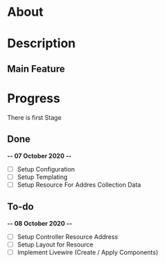 # About
# Description
## Main Feature 
# Progress
There is first Stage
## Done
**-- 07 October 2020 --**
- [ ] Setup Configuration 
- [ ] Setup Templating
- [ ] Setup Resource For Addres Collection Data 
## To-do
**-- 08 October 2020 --**
- [ ] Setup Controller Resource Address
- [ ] Setup Layout for Resource
- [ ] Implement Livewire (Create / Apply Components)
